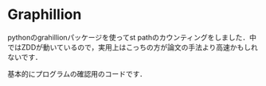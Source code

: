 # Graphillion

pythonのgrahillionパッケージを使ってst pathのカウンティングをしました．中ではZDDが動いているので，実用上はこっちの方が論文の手法より高速かもしれないです．

基本的にプログラムの確認用のコードです．